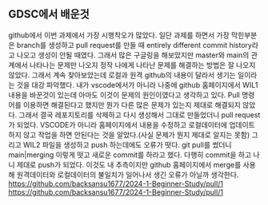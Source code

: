 ## GDSC에서 배운것
github에서 이번 과제에서 가장 시행착오가 많았다. 일단 과제를 하면서 가장 막힌부분은 branch를 생성하고 pull request를 만들 때 entirely different commit history라고 나오고 생성이 안될 때였다. 그래서 많은 구글링을 해보았지만 master와 main의 관계에서 나타나는 문제만 나오지 정작 나에게 나타난 문제를 해결하는 방법은 잘 나오지 않았다. 그래서 계속 찾아보았는데 로컬과 원격 github의 내용이 달라서 생기는 일이라는 것을 대강 파악했다. 내가 vscode에서가 아니라 나중에 github 홈페이지에서 WIL1 내용을 바꾼것이 있는데 아마도 이것이 문제의 원인이였다고 생각하고 있다. Pull 명령어를 이용하면 해결된다고 했지만 뭔가 다른 많은 문제가 있는지 제대로 해결되지 않았다. 그래서 결국 레포지토리를 삭제하고 다시 생성해서 그대로 만들었더니 pull request가 되었다. VSCODE가 아니라 홈페이지에서 내용을 수정하고 로컬데이터에 업데이트 하지 않고 작업을 하면 안된다는 것을 알았다.(사실 문제가 뭔지 제대로 알지는 못함) 그리고 WIL2 파일을 생성하고 push 하는데에도 오류가 떳다. git pull를 썼더니 main|merging 이렇게 떳고 새로운 commit를 하라고 했다. 다행히 commit을 하고 나니 제대로 push가 되었다. 이것도 내 추측이지만 github 홈페이지에서 merge를 사용해 원격데이터와 로컬데이터의 불일치가 일어나서 생긴 오류가 아닐까 생각한다. https://github.com/backsansu1677/2024-1-Beginner-Study/pull/1 
https://github.com/backsansu1677/2024-1-Beginner-Study/pull/1 


